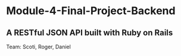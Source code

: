 # Module-4-Final-Project-Backend

## A RESTful JSON API built with Ruby on Rails

Team: Scoti, Roger, Daniel
